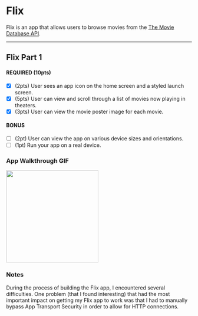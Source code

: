 # Flix

Flix is an app that allows users to browse movies from the [The Movie Database API](http://docs.themoviedb.apiary.io/#).


---

## Flix Part 1


#### REQUIRED (10pts)
- [x] (2pts) User sees an app icon on the home screen and a styled launch screen.
- [x] (5pts) User can view and scroll through a list of movies now playing in theaters.
- [x] (3pts) User can view the movie poster image for each movie.

#### BONUS
- [ ] (2pt) User can view the app on various device sizes and orientations.
- [ ] (1pt) Run your app on a real device.

### App Walkthrough GIF



<img src="https://i.imgur.com/NxkKJR6.gif" width=250><br>

### Notes
During the process of building the Flix app, I encountered several difficulties. One problem (that I found interesting) that had the most important impact on getting my Flix app to work was that I had to manually bypass App Transport Security in order to allow for HTTP connections.
